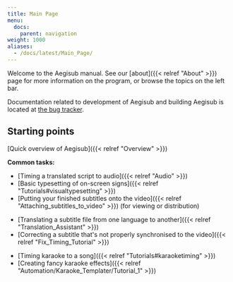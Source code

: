 ```yaml
---
title: Main Page
menu:
  docs:
    parent: navigation
weight: 1000
aliases:
  - /docs/latest/Main_Page/
---
```


Welcome to the Aegisub manual. See our [about]({{< relref "About" >}}) page for more
information on the program, or browse the topics on the left bar.

Documentation related to development of Aegisub and building Aegisub is located
at [the bug tracker](https://github.com/Aegisub/Aegisub/issues).

## Starting points

[Quick overview of Aegisub]({{< relref "Overview" >}})

**Common tasks:**

- [Timing a translated script to audio]({{< relref "Audio" >}})
- [Basic typesetting of on-screen signs]({{< relref "Tutorials#visualtypesetting" >}})
- [Putting your finished subtitles onto the video]({{< relref "Attaching_subtitles_to_video" >}}) (for viewing or distribution)

<!-- -->

- [Translating a subtitle file from one language to another]({{< relref "Translation_Assistant" >}})
- [Correcting a subtitle that's not properly synchronised to the video]({{< relref "Fix_Timing_Tutorial" >}})<!--TODO replace w Shift_Times?-->

<!-- -->

- [Timing karaoke to a song]({{< relref "Tutorials#karaoketiming" >}})
- [Creating fancy karaoke effects]({{< relref "Automation/Karaoke_Templater/Tutorial_1" >}})
